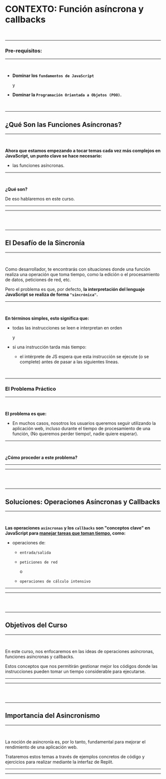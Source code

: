 # **CONTEXTO: Función asíncrona y callbacks**

<br>

---

### **Pre-requisitos:**

---

<br>

- **Dominar los `fundamentos de JavaScript`**

    y
    
- **Dominar la `Programación Orientada a Objetos (POO)`.**

<br>

---

## **¿Qué Son las Funciones Asíncronas?**

---

<br>

**Ahora que estamos empezando a tocar temas cada vez más complejos en JavaScript, un punto clave se hace necesario:**

- las funciones asíncronas.

---

<br>

**¿Qué son?**

De eso hablaremos en este curso.

---

---

<br>

<br>

---

## **El Desafío de la Sincronía**

---

<br>

Como desarrollador, te encontrarás con situaciones donde una función realiza una operación que toma tiempo, como la edición o el procesamiento de datos, peticiones de red, etc.

Pero el problema es que, por defecto, **la interpretación del lenguaje JavaScript se realiza de forma `"sincrónica"`.**

---

<br>

**En términos simples, esto significa que:**

- todas las instrucciones se leen e interpretan en orden

    y
    
- si una instrucción tarda más tiempo:

    - el intérprete de JS espera que esta instrucción se ejecute (o se complete) antes de pasar a las siguientes líneas.

<br>

---

### **El Problema Práctico**

---

<br>

**El problema es que:**

- En muchos casos, nosotros los usuarios queremos seguir utilizando la aplicación web, incluso durante el tiempo de procesamiento de una función, (No queremos perder tiempo!, nadie quiere esperar).

---

<br>

**¿Cómo proceder a este problema?**

---

---

<br>

<br>

---

## **Soluciones: Operaciones Asíncronas y Callbacks**

---

<br>

**Las operaciones `asíncronas` y los `callbacks` son "conceptos clave" en JavaScript para <u>manejar tareas que toman tiempo</u>, como:**

- operaciones de:

    - `entrada/salida`
    
    - `peticiones de red`
    
        o
        
    - `operaciones de cálculo intensivo`

---

---

<br>

<br>

---

## **Objetivos del Curso**

---

<br>

En este curso, nos enfocaremos en las ideas de operaciones asíncronas, funciones asíncronas y callbacks.

Estos conceptos que nos permitirán gestionar mejor los códigos donde las instrucciones pueden tomar un tiempo considerable para ejecutarse.

---

---

<br>

<br>

---

## **Importancia del Asincronismo**

---

<br>

La noción de asincronía es, por lo tanto, fundamental para mejorar el rendimiento de una aplicación web.

Trataremos estos temas a través de ejemplos concretos de código y ejercicios para realizar mediante la interfaz de Replit.

---

---